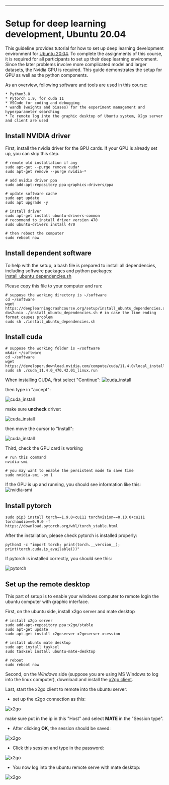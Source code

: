 
___
# Setup for deep learning development, Ubuntu 20.04

This guideline provides tutorial for how to set up deep learning development environment for [Ubuntu 20.04](https://ubuntu.com/). To complete the assignments of this course, it is required for all participants to set up their deep learning environment. Since the later problems involve more complicated model and larger datasets, the Nvidia GPU is required. This guide demonstrates the setup for GPU as well as the python components.

As an overview, following software and tools are used in this course:

    * Python3.8
    * Pytorch 1.9, for cuda 11
    * VSCode for coding and debugging
    * wandb (weights and biases) for the experiment management and hyperparameter searching
    * To remote log into the graphic desktop of Ubuntu system, X2go server and client are used

## Install NVIDIA driver

First, install the nvidia driver for the GPU cards. If your GPU is already set up, you can skip this step.

```
# remote old installation if any
sudo apt-get --purge remove cuda*
sudo apt-get remove --purge nvidia-*

# add nvidia driver ppa
sudo add-apt-repository ppa:graphics-drivers/ppa

# update software cache
sudo apt update
sudo apt upgrade -y

# install driver
sudo apt-get install ubuntu-drivers-common
# recommend to install driver version 470
sudo ubuntu-drivers install 470

# then reboot the computer
sudo reboot now
```
## Install dependent software

To help with the setup, a bash file is prepared to install all dependencies, including software packages and python packages:
[install_ubuntu_dependencies.sh](setup/install_ubuntu_dependencies.sh)

Please copy this file to your computer and run:
```
# suppose the working directory is ~/software
cd ~/software
wget https://deeplearningcrashcourse.org/setup/install_ubuntu_dependencies.sh
dos2unix ./install_ubuntu_dependencies.sh # in case the line ending format causes problem
sudo sh ./install_ubuntu_dependencies.sh
```

## Install cuda
```
# suppose the working folder is ~/software
mkdir ~/software
cd ~/software
wget https://developer.download.nvidia.com/compute/cuda/11.4.0/local_installers/cuda_11.4.0_470.42.01_linux.run
sudo sh ./cuda_11.4.0_470.42.01_linux.run
```

When installing CUDA, first select "Continue":
![cuda_install](images/setup/cuda1.png)

then type in "accept":

![cuda_install](images/setup/cuda2.png)

make sure **uncheck** driver:

![cuda_install](images/setup/cuda3.png)

then move the cursor to "Install":

![cuda_install](images/setup/cuda4.png)

Third, check the GPU card is working
```
# run this command
nvidia-smi

# you may want to enable the persistent mode to save time
sudo nvidia-smi -pm 1
```

If the GPU is up and running, you should see information like this:
![nvidia-smi](images/setup/gpu_info.png)

## Install pytorch

```
sudo pip3 install torch==1.9.0+cu111 torchvision==0.10.0+cu111 torchaudio==0.9.0 -f https://download.pytorch.org/whl/torch_stable.html
```

After the installation, please check pytorch is installed properly:
```
python3 -c "import torch; print(torch.__version__); print(torch.cuda.is_available())"
```

If pytorch is installed correctly, you should see this:

![pytorch](images/setup/check_pytorch.png)

## Set up the remote desktop

This part of setup is to enable your windows computer to remote login the ubuntu computer with graphic interface.

First, on the ubuntu side, install x2go server and mate desktop
```
# install x2go server
sudo add-apt-repository ppa:x2go/stable
sudo apt-get update
sudo apt-get install x2goserver x2goserver-xsession

# install ubuntu mate desktop
sudo apt install tasksel
sudo tasksel install ubuntu-mate-desktop

# reboot
sudo reboot now
```

Second, on the *Windows* side (suppose you are using MS Windows to log into the linux computer), download and install the [x2go client](https://code.x2go.org/releases/X2GoClient_latest_mswin32-setup.exe). 

Last, start the x2go client to remote into the ubuntu server:

- set up the x2go connection as this:

![x2go](images/setup/x2go_client.png)

make sure put in the ip in this "Host" and select **MATE** in the "Session type".

- After clicking **OK**, the session should be saved:

![x2go](images/setup/x2go_client2.png)

- Click this session and type in the password:

![x2go](images/setup/x2go_client3.png)

- You now log into the ubuntu remote serve with mate desktop:

![x2go](images/setup/x2go_client4.png)